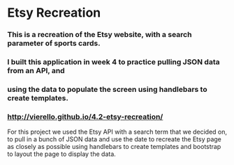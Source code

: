 # Etsy Recreation

### This is a recreation of the Etsy website, with a search parameter of sports cards.

### I built this application in week 4 to practice pulling JSON data from an API, and
### using the data to populate the screen using handlebars to create templates.

### http://vierello.github.io/4.2-etsy-recreation/

For this project we used the Etsy API with a search term that we decided on, to
pull in a bunch of JSON data and use the date to recreate the Etsy page as closely as
possible using handlebars to create templates and bootstrap to layout the page to
display the data. 
